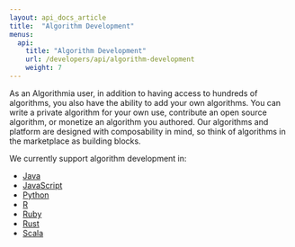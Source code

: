 ```yaml
---
layout: api_docs_article
title:  "Algorithm Development"
menus:
  api:
    title: "Algorithm Development"
    url: /developers/api/algorithm-development
    weight: 7
---
```


As an Algorithmia user, in addition to having access to hundreds of algorithms, you also have the ability to add your own algorithms. You can write a private algorithm for your own use, contribute an open source algorithm, or monetize an algorithm you authored. Our algorithms and platform are designed with composability in mind, so think of algorithms in the marketplace as building blocks.

We currently support algorithm development in:

<div class="syn-body-1" markdown="1">

* [Java]({{site.baseurl}}/clients/java)
* [JavaScript]({{site.baseurl}}/clients/javascript)
* [Python]({{site.baseurl}}/clients/python)
* [R]({{site.baseurl}}/clients/r)
* [Ruby]({{site.baseurl}}/clients/ruby)
* [Rust]({{site.baseurl}}/clients/rust)
* [Scala]({{site.baseurl}}/clients/scala)

</div>